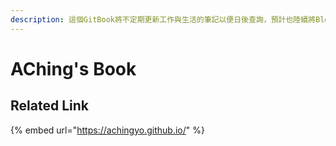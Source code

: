 ```yaml
---
description: 這個GitBook將不定期更新工作與生活的筆記以便日後查詢，預計也陸續將Blog只作為日記存放區。
---
```


# AChing's Book

## Related Link

{% embed url="https://achingyo.github.io/" %}





